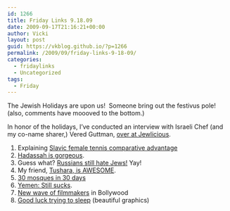 ```yaml
---
id: 1266
title: Friday Links 9.18.09
date: 2009-09-17T21:16:21+00:00
author: Vicki
layout: post
guid: https://vkblog.github.io/?p=1266
permalink: /2009/09/friday-links-9-18-09/
categories:
  - fridaylinks
  - Uncategorized
tags:
  - Friday
---
```

The Jewish Holidays are upon us!  Someone bring out the festivus pole!  (also, comments have moooved to the bottom.)

In honor of the holidays, I&#8217;ve conducted an interview with Israeli Chef (and my co-name sharer,) Vered Guttman, [over at Jewlicious](http://www.jewlicious.com/author/vicki).

  1. Explaining [Slavic female tennis comparative advantage](http://blogs.nyu.edu/fas/dri/aidwatch/2009/09/explaining_slavic_female_tenni.html)
  2. [Hadassah is gorgeous](http://hadassahsabo.wordpress.com/2009/09/09/cover-girl).
  3. Guess what? [Russians still hate Jews!](http://www.ynetnews.com/articles/0,7340,L-3776714,00.html) Yay!
  4. My friend, [Tushara, is AWESOME](http://www.thetrainofthought.com/2009/09/teabaggers-occupy-small-stretch-of-dc.html).
  5. [30 mosques in 30 days](http://negevrockcity.com/post/189396760/30-mosques-in-30-days-is-a-new-tumblog-from-aman)
  6. [Yemen: Still sucks](http://latimesblogs.latimes.com/babylonbeyond/2009/09/yemen-12yearold-girl-dies-giving-birth-after-days-of-labor.html).
  7. [New wave of filmmakers](http://www.sepiamutiny.com/sepia/archives/005948.html) in Bollywood
  8. [Good luck trying to sleep](http://niemann.blogs.nytimes.com/2009/09/14/good-night-and-tough-luck/) (beautiful graphics)